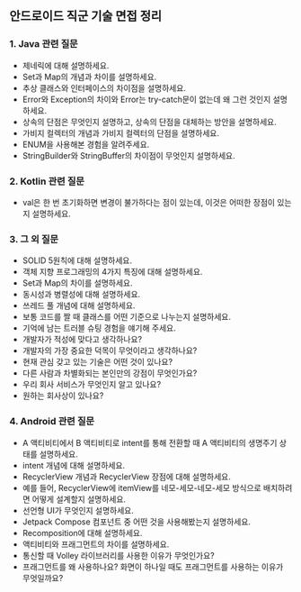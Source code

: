 ## 안드로이드 직군 기술 면접 정리


### 1. Java 관련 질문


- 제네릭에 대해 설명하세요.
- Set과 Map의 개념과 차이를 설명하세요.
- 추상 클래스와 인터페이스의 차이점을 설명하세요.
- Error와 Exception의 차이와 Error는 try-catch문이 없는데 왜 그런 것인지 설명하세요.
- 상속의 단점은 무엇인지 설명하고, 상속의 단점을 대체하는 방안을 설명하세요.
- 가비지 컬렉터의 개념과 가비지 컬렉터의 단점을 설명하세요.
- ENUM을 사용해본 경험을 알려주세요.
- StringBuilder와 StringBuffer의 차이점이 무엇인지 설명하세요.


### 2. Kotlin 관련 질문


- val은 한 번 초기화하면 변경이 불가하다는 점이 있는데, 이것은 어떠한 장점이 있는지 설명하세요.


### 3. 그 외 질문


- SOLID 5원칙에 대해 설명하세요.
- 객체 지향 프로그래밍의 4가지 특징에 대해 설명하세요.
- Set과 Map의 차이를 설명하세요.
- 동시성과 병렬성에 대해 설명하세요.
- 쓰레드 풀 개념에 대해 설명하세요.
- 보통 코드를 짤 때 클래스를 어떤 기준으로 나누는지 설명하세요.
- 기억에 남는 트러블 슈팅 경험을 얘기해 주세요.
- 개발자가 적성에 맞다고 생각하나요?
- 개발자의 가장 중요한 덕목이 무엇이라고 생각하나요?
- 현재 관심 갖고 있는 기술은 어떤 것이 있나요?
- 다른 사람과 차별화되는 본인만의 강점이 무엇인가요?
- 우리 회사 서비스가 무엇인지 알고 있나요?
- 원하는 회사상이 있나요?



### 4. Android 관련 질문


- A 액티비티에서 B 액티비티로 intent를 통해 전환할 때 A 액티비티의 생명주기 상태를 설명하세요.
- intent 개념에 대해 설명하세요.
- RecyclerView 개념과 RecyclerView 장점에 대해 설명하세요.
- 예를 들어, RecyclerView에 itemView를 네모-세모-네모-세모 방식으로 배치하려면 어떻게 설계할지 설명하세요.
- 선언형 UI가 무엇인지 설명하세요.
- Jetpack Compose 컴포넌트 중 어떤 것을 사용해봤는지 설명하세요.
- Recomposition에 대해 설명하세요.
- 액티비티와 프래그먼트의 차이를 설명하세요.
- 통신할 때 Volley 라이브러리를 사용한 이유가 무엇인가요?
- 프래그먼트를 왜 사용하나요? 화면이 하나일 때도 프래그먼트를 사용하는 이유가 무엇일까요?
